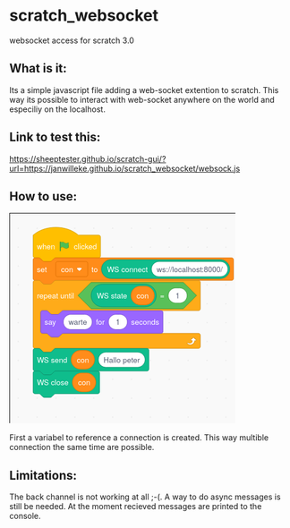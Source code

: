 # scratch_websocket
websocket access for scratch 3.0

## What is it:
Its a simple javascript file adding a web-socket extention to scratch. This way its possible to interact with web-socket anywhere on the world and especiliy on the localhost.

## Link to test this:
https://sheeptester.github.io/scratch-gui/?url=https://janwilleke.github.io/scratch_websocket/websock.js

## How to use:

![](./example.png)

First a variabel to reference a connection is created.
This way multible connection the same time are possible.


## Limitations:

The back channel is not working at all ;-(.
A way to do async messages is still be needed. 
At the moment recieved messages are printed to the console.
